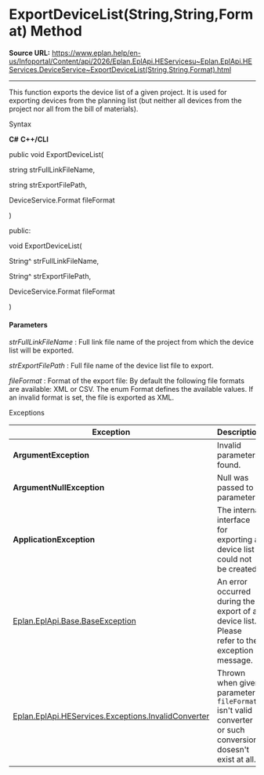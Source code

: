 # ExportDeviceList(String,String,Format) Method

**Source URL:** https://www.eplan.help/en-us/Infoportal/Content/api/2026/Eplan.EplApi.HEServicesu~Eplan.EplApi.HEServices.DeviceService~ExportDeviceList(String,String,Format).html

---

This function exports the device list of a given project. It is used for exporting devices from the planning list (but neither all devices from the project nor all from the bill of materials).

Syntax

**C#**
**C++/CLI**


public void ExportDeviceList( 

   string strFullLinkFileName,

   string strExportFilePath,

   DeviceService.Format fileFormat

)

public:

void ExportDeviceList( 

   String^ strFullLinkFileName,

   String^ strExportFilePath,

   DeviceService.Format fileFormat

)


#### Parameters

*strFullLinkFileName*
:   Full link file name of the project from which the device list will be exported.

*strExportFilePath*
:   Full file name of the device list file to export.

*fileFormat*
:   Format of the export file\: By default the following file formats are available\: XML or CSV. The enum Format defines the available values. If an invalid format is set, the file is exported as XML.

Exceptions

| Exception | Description |
| --- | --- |
| **ArgumentException** | Invalid parameters found. |
| **ArgumentNullException** | Null was passed to a parameter. |
| **ApplicationException** | The internal interface for exporting a device list could not be created. |
| [Eplan.EplApi.Base.BaseException](Eplan.EplApi.Baseu~Eplan.EplApi.Base.BaseException.html) | An error occurred during the export of a device list. Please refer to the exception message. |
| [Eplan.EplApi.HEServices.Exceptions.InvalidConverter](Eplan.EplApi.HEServicesu~Eplan.EplApi.HEServices.Exceptions.InvalidConverter.html) | Thrown when given parameter  `fileFormat`  isn't valid converter or such conversion dosesn't exist at all. |
